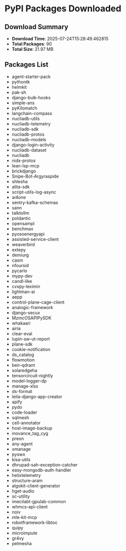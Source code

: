 # PyPI Packages Downloaded

## Download Summary
- **Download Time**: 2025-07-24T15:28:49.462815
- **Total Packages**: 90
- **Total Size**: 21.97 MB

## Packages List
- agent-starter-pack
- pythontk
- helmkit
- pak-sh
- django-bulk-hooks
- simple-ans
- pyKilomatch
- langchain-compass
- nucliadb-utils
- nucliadb-telemetry
- nucliadb-sdk
- nucliadb-protos
- nucliadb-models
- django-login-activity
- nucliadb-dataset
- nucliadb
- nidx-protos
- lean-lsp-mcp
- brickdjango
- Snipe-Bot-Argyraspide
- shlesha
- alita-sdk
- script-utils-log-async
- ai4one
- sentry-kafka-schemas
- sann
- talktollm
- poldantic
- opensampl
- benchmax
- pyosoenergyapi
- assisted-service-client
- weaverbird
- extepy
- demiurg
- casm
- nfoursid
- pycarlo
- mypy-dev
- candl-like
- cvxpy-leximin
- lightman-ai
- aepp
- control-plane-cage-client
- analogic-framework
- django-secux
- MzmcOSAPIPySDK
- whakaari
- airia
- clear-eval
- lupin-sw-ut-report
- plane-sdk
- cookie-notification
- ds_catalog
- flowmotion
- beir-qdrant
- solaredgeha
- tensorcircuit-nightly
- model-logger-dp
- manage-xlsx
- ds-format
- leila-django-app-creator
- apify
- pydo
- code-loader
- sqlmesh
- cell-annotator
- host-image-backup
- inovance_tag_cyg
- preon
- any-agent
- xmanage
- pyswx
- kisa-utils
- dhrupad-sah-exception-catcher
- easy-mongodb-auth-handler
- helixtelemetry
- structure-aram
- algokit-client-generator
- hget-audio
- sc-utility
- imecilabt-gpulab-common
- whmcs-api-client
- noiv
- mle-kit-mcp
- robotframework-libtoc
- quipy
- microimpute
- gr4vy
- pelmesha

